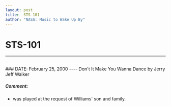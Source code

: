```yaml
---
layout: post
title:  STS-101
author: "NASA: Music to Wake Up By"
---
```


# STS-101
----
<br/>
### DATE: February 25, 2000
----
Don't It Make You Wanna Dance by Jerry Jeff Walker

##### Comment:
* was played at the request of Williams' son and family.
